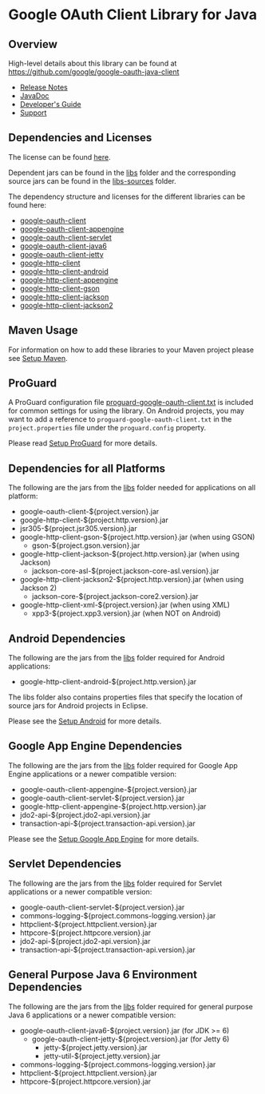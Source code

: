 # Google OAuth Client Library for Java

## Overview

High-level details about this library can be found at
https://github.com/google/google-oauth-java-client

* [Release Notes][release-notes]
* [JavaDoc][javadoc]
* [Developer's Guide][developers-guide]
* [Support][support]

## Dependencies and Licenses

The license can be found [here](LICENSE.txt).

Dependent jars can be found in the [libs](libs) folder and the corresponding source jars can be
found in the [libs-sources](libs-sources) folder.

The dependency structure and licenses for the different libraries can be found here:

* [google-oauth-client](dependencies/google-oauth-client-dependencies.html)
* [google-oauth-client-appengine](dependencies/google-oauth-client-appengine-dependencies.html)
* [google-oauth-client-servlet](dependencies/google-oauth-client-servlet-dependencies.html)
* [google-oauth-client-java6](dependencies/google-oauth-client-java6-dependencies.html)
* [google-oauth-client-jetty](dependencies/google-oauth-client-jetty-dependencies.html)
* [google-http-client](dependencies/google-http-client-dependencies.html)
* [google-http-client-android](dependencies/google-http-client-android-dependencies.html)
* [google-http-client-appengine](dependencies/google-http-client-appengine-dependencies.html)
* [google-http-client-gson](dependencies/google-http-client-gson-dependencies.html)
* [google-http-client-jackson](dependencies/google-http-client-jackson-dependencies.html)
* [google-http-client-jackson2](dependencies/google-http-client-jackson2-dependencies.html)

## Maven Usage

For information on how to add these libraries to your Maven project please see
[Setup Maven][setup-maven].

## ProGuard

A ProGuard configuration file [proguard-google-oauth-client.txt](proguard-google-oauth-client.txt)
is included for common settings for using the library. On Android projects, you may want to add a
reference to `proguard-google-oauth-client.txt` in the `project.properties` file under the
`proguard.config` property.

Please read [Setup ProGuard][proguard-setup] for more details.

## Dependencies for all Platforms

The following are the jars from the [libs](libs) folder needed for applications on all platform:

* google-oauth-client-${project.version}.jar
* google-http-client-${project.http.version}.jar
* jsr305-${project.jsr305.version}.jar
* google-http-client-gson-${project.http.version}.jar (when using GSON)
  * gson-${project.gson.version}.jar
* google-http-client-jackson-${project.http.version}.jar (when using Jackson)
  * jackson-core-asl-${project.jackson-core-asl.version}.jar
* google-http-client-jackson2-${project.http.version}.jar (when using Jackson 2)
  * jackson-core-${project.jackson-core2.version}.jar
* google-http-client-xml-${project.version}.jar (when using XML)
  * xpp3-${project.xpp3.version}.jar (when NOT on Android)

## Android Dependencies

The following are the jars from the [libs](libs) folder required for Android applications:

* google-http-client-android-${project.http.version}.jar

The libs folder also contains properties files that specify the location of source jars for Android
projects in Eclipse.

Please see the [Setup Android][android-setup] for more details.

## Google App Engine Dependencies

The following are the jars from the [libs](libs) folder required for Google App Engine applications
or a newer compatible version:

* google-oauth-client-appengine-${project.version}.jar
* google-oauth-client-servlet-${project.version}.jar
* google-http-client-appengine-${project.http.version}.jar
* jdo2-api-${project.jdo2-api.version}.jar
* transaction-api-${project.transaction-api.version}.jar

Please see the [Setup Google App Engine][appengine-setup] for more details.

## Servlet Dependencies

The following are the jars from the [libs](libs) folder required for Servlet applications or a newer
compatible version:

* google-oauth-client-servlet-${project.version}.jar
* commons-logging-${project.commons-logging.version}.jar
* httpclient-${project.httpclient.version}.jar
* httpcore-${project.httpcore.version}.jar
* jdo2-api-${project.jdo2-api.version}.jar
* transaction-api-${project.transaction-api.version}.jar

## General Purpose Java 6 Environment Dependencies

The following are the jars from the [libs](libs) folder required for general purpose Java 6
applications or a newer compatible version:

* google-oauth-client-java6-${project.version}.jar (for JDK >= 6)
  * google-oauth-client-jetty-${project.version}.jar (for Jetty 6)
    * jetty-${project.jetty.version}.jar
    * jetty-util-${project.jetty.version}.jar
* commons-logging-${project.commons-logging.version}.jar
* httpclient-${project.httpclient.version}.jar
* httpcore-${project.httpcore.version}.jar

[release-notes]: https://github.com/google/google-oauth-java-client/releases/tag/${project.version}
[javadoc]: https://google.github.io/google-oauth-java-client/releases/${project.version}/javadoc/index.html
[developers-guide]: https://developers.google.com/api-client-library/java/google-oauth-java-client/
[support]: https://developers.google.com/api-client-library/java/google-oauth-java-client/support
[setup-maven]: https://developers.google.com/api-client-library/java/google-oauth-java-client/setup#maven
[proguard-setup]: https://developers.google.com/api-client-library/java/google-http-java-client/setup#proguard
[android-setup]: https://developers.google.com/api-client-library/java/google-http-java-client/setup#android
[appengine-setup]: https://developers.google.com/api-client-library/java/google-oauth-java-client/setup#google_app_engine
